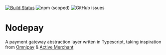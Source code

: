 [![Build Status](https://travis-ci.com/atomixdesign/nodepay.svg?branch=master)](https://travis-ci.com/atomixdesign/nodepay)
![npm (scoped)](https://img.shields.io/npm/v/@atomixdesign/nodepay)
![GitHub issues](https://img.shields.io/github/issues/atomixdesign/nodepay)

# Nodepay

A payment gateway abstraction layer writen in Typescript, taking inspiration from
[Omnipay](https://omnipay.thephpleague.com/) & [Active Merchant](http://activemerchant.org/)
